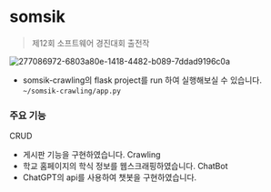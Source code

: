 # somsik
> 제12회 소프트웨어 경진대회 출전작

![277086972-6803a80e-1418-4482-b089-7ddad9196c0a](https://github.com/yubin21/somsik/assets/80163835/07e453b3-3ee6-446c-81d2-2ccfbab39e8a)

- somsik-crawling의 flask project를 run 하여 실행해보실 수 있습니다. `~/somsik-crawling/app.py`

### 주요 기능
CRUD
- 게시판 기능을 구현하였습니다.
Crawling
- 학교 홈페이지의 학식 정보를 웹스크래핑하였습니다.
ChatBot
- ChatGPT의 api를 사용하여 챗봇을 구현하였습니다.